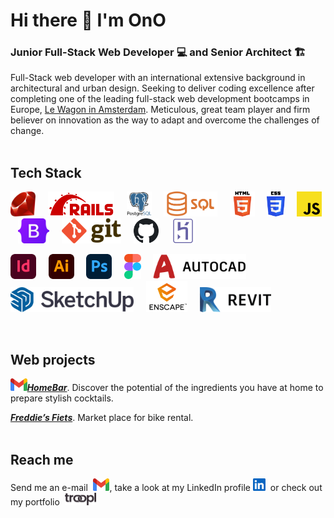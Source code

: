 # Hi there :wave: I'm OnO
### Junior Full-Stack Web Developer :computer: and Senior Architect :building_construction:
Full-Stack web developer with an international extensive background in architectural and urban design. Seeking to deliver coding excellence after completing one of the leading full-stack web development bootcamps in Europe, [Le Wagon in Amsterdam](https://www.lewagon.com/amsterdam/web-development-course). Meticulous, great team player and firm believer on innovation as the way to adapt and overcome the challenges of change.
<br/><br/>

## Tech Stack
<p><img src="images/Ruby_Logo.svg" height=40>&nbsp &nbsp &nbsp<img src="images/Ruby_On_Rails_Logo.svg" height=40>&nbsp &nbsp &nbsp<img src="images/Postgresql_Logo_01.svg" height=40>&nbsp &nbsp &nbsp<img src="images/SQL_Logo.png" height=40>&nbsp &nbsp &nbsp<img src="images/HTML5_Logo.svg" height=40>&nbsp &nbsp &nbsp<img src="images/CSS3_Logo.svg" height=40>&nbsp &nbsp &nbsp<img src="images/JavaScript_Logo.svg" height=40>&nbsp &nbsp &nbsp<img src="images/Bootstrap_Logo.svg" height=40>&nbsp &nbsp &nbsp<img src="images/Git_Logo.svg" height=40>&nbsp &nbsp &nbsp<img src="images/GitHub_Logo_01.svg" height=40>&nbsp &nbsp &nbsp<img src="images/Heroku_Logo_01.svg" height=40></p>
<p><img src="images/Adobe_InDesign_Logo.svg" height=40>&nbsp &nbsp &nbsp<img src="images/Adobe_Illustrator_Logo.svg" height=40>&nbsp &nbsp &nbsp<img src="images/Adobe_Photoshop_Logo.svg" height=40>&nbsp &nbsp &nbsp<img src="images/Figma_Logo.svg" height=40>&nbsp &nbsp &nbsp<img src="images/AutoCad_Logo_01.svg" height=40>&nbsp &nbsp &nbsp<img src="images/SketchUp_Logo_02.svg" height=40>&nbsp &nbsp &nbsp<img src="images/Enscape_Logo_01.png" height=50>&nbsp &nbsp &nbsp<img src="images/Revit_Logo.png" height=40></p>
<br/>

## Web projects
<img src="images/Gmail_Logo_01.svg" height=20>***[HomeBar](http://www.homebarapp.eu/)***. Discover the potential of the ingredients you have at home to prepare stylish cocktails.

***[Freddie’s Fiets](https://freddies-fiets.herokuapp.com/)***. Market place for bike rental.  
<br/>

## Reach me
<p>Send me an e-mail &nbsp<a href="mailto:onofrecc@gmail.com"><img src="images/Gmail_Logo_01.svg" height=20></a>, take a look at my LinkedIn profile <a href="www.linkedin.com/in/onofrecatalacastellar"><img src="images/LinkedIn_Logo_01.svg" height=20></a>&nbsp or check out my portfolio &nbsp<a href="https://troopl.com/onofrecc"><img src="images/Troopl_Logo.svg" height=20></a></p>
